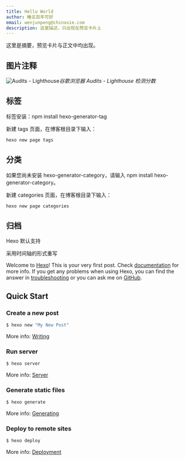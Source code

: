 ```yaml
---
title: Hello World
author: 睡五百年可好
email: wenjunpeng@chinasie.com
description: 这是描述，只出现在预览卡片上
---
```


这里是摘要，预览卡片与正文中均出现。

<!-- more -->

## 图片注释

![Audits - Lighthouse](https://i.loli.net/2020/03/08/DhfLu5yngb7NZE2.png)_谷歌浏览器 Audits - Lighthouse 检测分数_

## 标签

标签安装：npm install hexo-generator-tag

新建 tags 页面，在博客根目录下输入：

``` bash
hexo new page tags
```

## 分类

如果您尚未安装 hexo-generator-category，请输入 npm install hexo-generator-category。

新建 categories 页面，在博客根目录下输入：

``` bash
hexo new page categories
```

## 归档

Hexo 默认支持

采用时间轴的形式重写

Welcome to [Hexo](https://hexo.io/)! This is your very first post. Check [documentation](https://hexo.io/docs/) for more info. If you get any problems when using Hexo, you can find the answer in [troubleshooting](https://hexo.io/docs/troubleshooting.html) or you can ask me on [GitHub](https://github.com/hexojs/hexo/issues).

## Quick Start

### Create a new post

``` bash
$ hexo new "My New Post"
```

More info: [Writing](https://hexo.io/docs/writing.html)

### Run server

``` bash
$ hexo server
```

More info: [Server](https://hexo.io/docs/server.html)

### Generate static files

``` bash
$ hexo generate
```

More info: [Generating](https://hexo.io/docs/generating.html)

### Deploy to remote sites

``` bash
$ hexo deploy
```

More info: [Deployment](https://hexo.io/docs/one-command-deployment.html)
